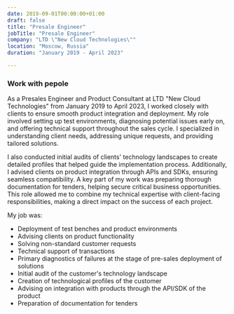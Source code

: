 ```yaml
---
date: 2019-09-01T00:00:00+01:00
draft: false
title: "Presale Engineer"
jobTitle: "Presale Engineer"
company: "LTD \"New Cloud Technologies\""
location: "Moscow, Russia"
duration: "January 2019 - April 2023"

---
```

### Work with pepole

As a Presales Engineer and Product Consultant at LTD "New Cloud Technologies" from January 2019 to April 2023, I worked closely with clients to ensure smooth product integration and deployment. My role involved setting up test environments, diagnosing potential issues early on, and offering technical support throughout the sales cycle. I specialized in understanding client needs, addressing unique requests, and providing tailored solutions.

I also conducted initial audits of clients' technology landscapes to create detailed profiles that helped guide the implementation process. Additionally, I advised clients on product integration through APIs and SDKs, ensuring seamless compatibility. A key part of my work was preparing thorough documentation for tenders, helping secure critical business opportunities. This role allowed me to combine my technical expertise with client-facing responsibilities, making a direct impact on the success of each project.

My job was:

 - Deployment of test benches and product environments
 - Advising clients on product functionality
 - Solving non-standard customer requests
 - Technical support of transactions
 - Primary diagnostics of failures at the stage of pre-sales deployment of solutions
 - Initial audit of the customer's technology landscape
 - Creation of technological profiles of the customer
 -  Advising on integration with products through the API/SDK of the product
 - Preparation of documentation for tenders
